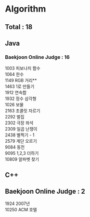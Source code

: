 # Algorithm

## Total : 18

## Java

### Baekjoon Online Judge : 16

1003 피보나치 함수  
1064 한수   
1149 RGB 거리**    
1463 1로 만들기  
1912 연속합  
1932 정수 삼각형  
1026 보물  
2163 초콜릿 자르기   
2292 벌집  
2302 극장 좌석  
2309 일곱 난쟁이   
2438 별찍기 - 1  
2579 계단 오르기     
9084 동전  
9095 1,2,3 더하기  
10809 알파벳 찾기 

## C++

## Baekjoon Online Judge : 2

1924 2007년   
10250 ACM 호텔  

